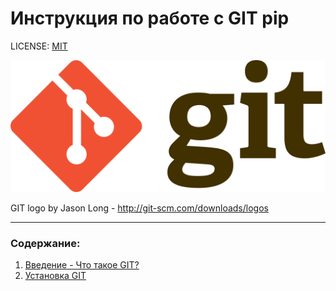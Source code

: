 # Инcтрукция по работе с GIT pip

LICENSE: [MIT](./license.md)

![logo](./assets/gitlogo.png)

GIT logo by Jason Long - http://git-scm.com/downloads/logos

___

### Содержание:
1. [Введение - Что такое GIT?](intro)
2. [Установка GIT](installing.md)
